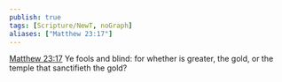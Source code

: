 ```yaml
---
publish: true
tags: [Scripture/NewT, noGraph]
aliases: ["Matthew 23:17"]
---
```

[Matthew 23:17](https://churchofjesuschrist.org/study/scriptures/nt/matt/23?lang=eng&id=p17#p17) Ye fools and blind: for whether is greater, the gold, or the temple that sanctifieth the gold?
